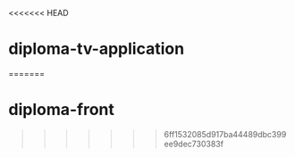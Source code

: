 <<<<<<< HEAD
# diploma-tv-application
=======
# diploma-front
>>>>>>> 6ff1532085d917ba44489dbc399ee9dec730383f
